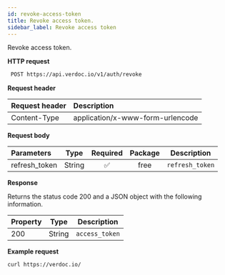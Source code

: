 ```yaml
---
id: revoke-access-token
title: Revoke access token.
sidebar_label: Revoke access token
---
```


Revoke access token.

**HTTP request**

```bash
 POST https://api.verdoc.io/v1/auth/revoke
```

**Request header**

| Request header | Description                      |
| :------------- | :------------------------------- |
| Content-Type   | application/x-www-form-urlencode |

**Request body**

| Parameters    |  Type  | Required | Package | Description     |
| :------------ | :----: | :------: | :-----: | --------------- |
| refresh_token | String |    ✅    |  free   | `refresh_token` |

**Response**

Returns the status code 200 and a JSON object with the following information.

| Property |  Type  | Description    |
| :------- | :----: | -------------- |
| 200      | String | `access_token` |

**Example request**

```bash
curl https://verdoc.io/
```
